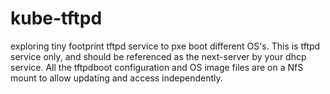 # kube-tftpd
exploring tiny footprint tftpd service to pxe boot different OS's.  This is tftpd service only, and should be referenced as the next-server by your dhcp service.  All the tftpdboot configuration and OS image files are on a NfS mount to allow updating and access independently.
